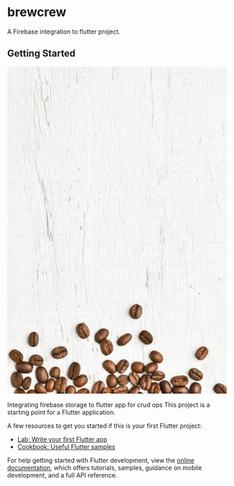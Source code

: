 # brewcrew

A Firebase integration to flutter project.

## Getting Started
<p ><img src="./assets/images/coffee_bg.png" alt="Background"> </p>

Integrating firebase storage to flutter app for crud ops
This project is a starting point for a Flutter application.

A few resources to get you started if this is your first Flutter project:

- [Lab: Write your first Flutter app](https://docs.flutter.dev/get-started/codelab)
- [Cookbook: Useful Flutter samples](https://docs.flutter.dev/cookbook)

For help getting started with Flutter development, view the
[online documentation](https://docs.flutter.dev/), which offers tutorials,
samples, guidance on mobile development, and a full API reference.
